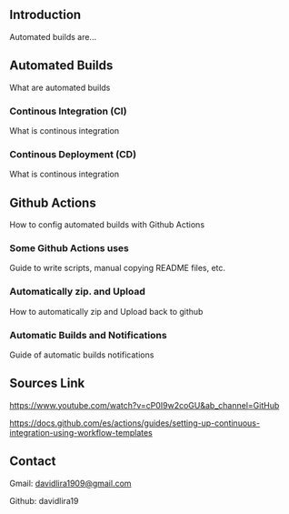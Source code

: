 ## Introduction
Automated builds are...

## Automated Builds

What are automated builds

### Continous Integration (CI)

What is continous integration

### Continous Deployment (CD)

What is continous integration

## Github Actions

How to config automated builds with Github Actions

### Some Github Actions uses

Guide to write scripts, manual copying README files, etc.

### Automatically zip. and Upload

How to automatically zip and Upload back to github

### Automatic Builds and Notifications

Guide of automatic builds notifications

## Sources Link

https://www.youtube.com/watch?v=cP0I9w2coGU&ab_channel=GitHub

https://docs.github.com/es/actions/guides/setting-up-continuous-integration-using-workflow-templates

## Contact

Gmail: davidlira1909@gmail.com

Github: davidlira19
